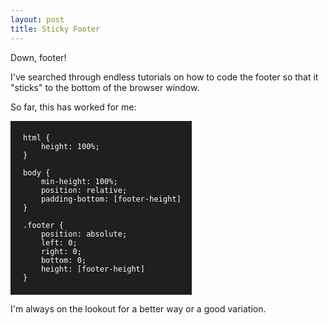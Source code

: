 ```yaml
---
layout: post
title: Sticky Footer
---
```


Down, footer!

I've searched through endless tutorials on how to code the footer so that it "sticks" to the bottom of the browser window.

So far, this has worked for me:

<pre style="width:250px;background: #1D1F20;color: #fff; padding:20px;font-size:12px;">
html { 
    height: 100%; 
}

body {
    min-height: 100%; 
    position: relative; 
    padding-bottom: [footer-height] 
}

.footer { 
    position: absolute; 
    left: 0; 
    right: 0; 
    bottom: 0; 
    height: [footer-height] 
}
</pre>


I'm always on the lookout for a better way or a good variation.
